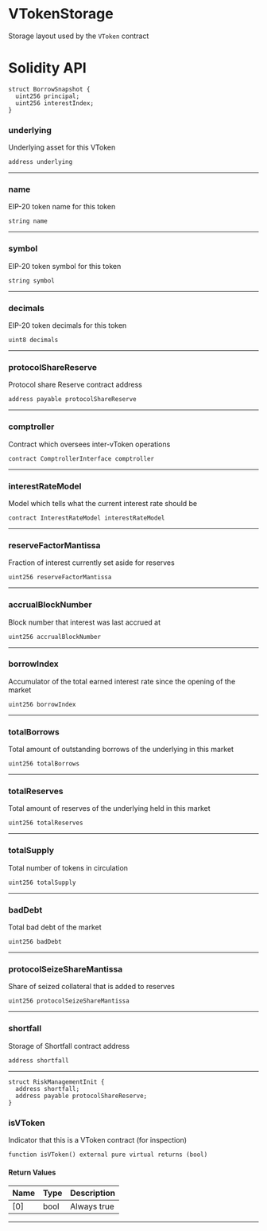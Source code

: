 # VTokenStorage

Storage layout used by the `VToken` contract

# Solidity API

```solidity
struct BorrowSnapshot {
  uint256 principal;
  uint256 interestIndex;
}

```

### underlying

Underlying asset for this VToken

```solidity
address underlying
```

---

### name

EIP-20 token name for this token

```solidity
string name
```

---

### symbol

EIP-20 token symbol for this token

```solidity
string symbol
```

---

### decimals

EIP-20 token decimals for this token

```solidity
uint8 decimals
```

---

### protocolShareReserve

Protocol share Reserve contract address

```solidity
address payable protocolShareReserve
```

---

### comptroller

Contract which oversees inter-vToken operations

```solidity
contract ComptrollerInterface comptroller
```

---

### interestRateModel

Model which tells what the current interest rate should be

```solidity
contract InterestRateModel interestRateModel
```

---

### reserveFactorMantissa

Fraction of interest currently set aside for reserves

```solidity
uint256 reserveFactorMantissa
```

---

### accrualBlockNumber

Block number that interest was last accrued at

```solidity
uint256 accrualBlockNumber
```

---

### borrowIndex

Accumulator of the total earned interest rate since the opening of the market

```solidity
uint256 borrowIndex
```

---

### totalBorrows

Total amount of outstanding borrows of the underlying in this market

```solidity
uint256 totalBorrows
```

---

### totalReserves

Total amount of reserves of the underlying held in this market

```solidity
uint256 totalReserves
```

---

### totalSupply

Total number of tokens in circulation

```solidity
uint256 totalSupply
```

---

### badDebt

Total bad debt of the market

```solidity
uint256 badDebt
```

---

### protocolSeizeShareMantissa

Share of seized collateral that is added to reserves

```solidity
uint256 protocolSeizeShareMantissa
```

---

### shortfall

Storage of Shortfall contract address

```solidity
address shortfall
```

---

```solidity
struct RiskManagementInit {
  address shortfall;
  address payable protocolShareReserve;
}

```

### isVToken

Indicator that this is a VToken contract (for inspection)

```solidity
function isVToken() external pure virtual returns (bool)
```

#### Return Values

| Name | Type | Description |
| ---- | ---- | ----------- |
| \[0]  | bool | Always true |

---
